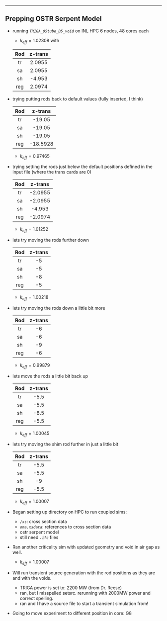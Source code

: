 



---
## Prepping OSTR Serpent Model
- running *`TRIGA_05tube_D5_void`* on INL HPC 6 nodes, 48 cores each
    - $k_{eff}=1.02308$ with 

    | Rod | z-trans |
    | :---: | :---: |
    | tr  | 2.0955  |
    | sa  | 2.0955  |
    | sh  | -4.953  |
    | reg | 2.0974  |

- trying putting rods back to default values (fully inserted, I think)

    | Rod | z-trans |
    | :---: | :---: |
    | tr  | -19.05  |
    | sa  | -19.05  |
    | sh  | -19.05  |
    | reg | -18.5928|

    - $k_{eff}=0.97465$

- trying setting the rods just below the default positions defined in the input file (where the trans cards are 0)

    | Rod | z-trans |
    | :---: | :---: |
    | tr  | -2.0955 |
    | sa  | -2.0955 |
    | sh  | -4.953  |
    | reg | -2.0974 |

    - $k_{eff}=1.01252$

- lets try moving the rods further down

    | Rod | z-trans |
    | :---: | :---: |
    | tr  | -5 |
    | sa  | -5 |
    | sh  | -8  |
    | reg | -5 |

    - $k_{eff}=1.00218$

- lets try moving the rods down a little bit more

    | Rod | z-trans |
    | :---: | :---: |
    | tr  | -6 |
    | sa  | -6 |
    | sh  | -9  |
    | reg | -6 |

    - $k_{eff}=0.99879$

- lets move the rods a little bit back up

    | Rod | z-trans |
    | :---: | :---: |
    | tr  | -5.5 |
    | sa  | -5.5 |
    | sh  | -8.5  |
    | reg | -5.5 |

    - $k_{eff}=1.00045$

- lets try moving the shim rod further in just a little bit

    | Rod | z-trans |
    | :---: | :---: |
    | tr  | -5.5 |
    | sa  | -5.5 |
    | sh  | -9  |
    | reg | -5.5 |

    - $k_{eff}=1.00007$

- Began setting up directory on HPC to run coupled sims:
    - *`/xs`*: cross section data
    - *`oma.xsdata`*: references to cross section data
    - ostr serpent model
    - still need *`.ifc`* files

- Ran another criticality sim with updated geometry and void in air gap as well.
    - $k_{eff}=1.00007$
- Will run transient source generation with the rod positions as they are and with the voids.
    - TRIGA power is set to: 2200 MW (from Dr. Reese)
    - ran, but I misspelled setsrc. rerunning with 2000MW power and correct spelling.
    - ran and I have a source file to start a transient simulation from!

- Going to move experiment to different position in core: G8